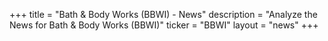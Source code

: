 +++
title = "Bath & Body Works (BBWI) - News"
description = "Analyze the News for Bath & Body Works (BBWI)"
ticker = "BBWI"
layout = "news"
+++

